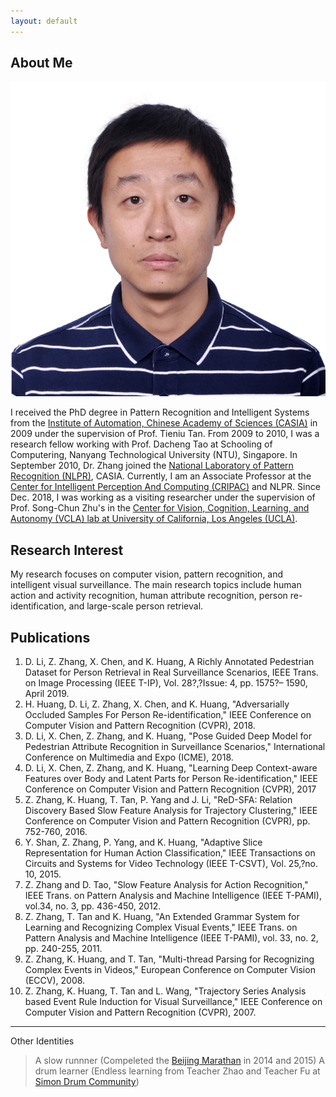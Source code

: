 ```yaml
---
layout: default
---
```


## About Me

<img class="profile-picture" src="zhangzhang.jpg">

I received the PhD degree in Pattern Recognition and Intelligent Systems from the [Institute of Automation, Chinese Academy of Sciences (CASIA)](http://www.ia.ac.cn/) in 2009 under the supervision of Prof. Tieniu Tan. From 2009 to 2010, I was a research fellow working with Prof. Dacheng Tao at Schooling of Computering, Nanyang Technological University (NTU), Singapore. In September 2010, Dr. Zhang joined the [National Laboratory of Pattern Recognition (NLPR)](http://www.nlpr.ia.ac.cn/CN/model/index.shtml), CASIA. Currently, I am an Associate Professor at the [Center for Intelligent Perception And Computing (CRIPAC)](http://cripac.ia.ac.cn/) and NLPR. 
Since Dec. 2018, I was working as a visiting researcher under the supervision of Prof. Song-Chun Zhu's in the [Center for Vision, Cognition, Learning, and Autonomy (VCLA) lab at University of California, Los Angeles (UCLA)](http://vcla.stat.ucla.edu/). 


## Research Interest

My research focuses on computer vision, pattern recognition, and intelligent visual surveillance. The main research topics include human action and activity recognition, human attribute recognition, person re-identification, and large-scale person retrieval.

## Publications

1. D. Li, Z. Zhang, X. Chen, and K. Huang, A Richly Annotated Pedestrian Dataset for Person Retrieval in Real Surveillance Scenarios, IEEE Trans. on Image Processing (IEEE T-IP), Vol. 28?,?Issue: 4, pp. 1575?– 1590, April 2019. 
2. H. Huang, D. Li, Z. Zhang, X. Chen, and K. Huang, "Adversarially Occluded Samples For Person Re-identification," IEEE Conference on Computer Vision and Pattern Recognition (CVPR), 2018.
3. D. Li, X. Chen, Z. Zhang, and K. Huang, "Pose Guided Deep Model for Pedestrian Attribute Recognition in Surveillance Scenarios," International Conference on Multimedia and Expo (ICME), 2018.
4. D. Li, X. Chen, Z. Zhang, and K. Huang, "Learning Deep Context-aware Features over Body and Latent Parts for Person Re-identification," IEEE Conference on Computer Vision and Pattern Recognition (CVPR), 2017
5. Z. Zhang, K. Huang, T. Tan, P. Yang and J. Li, "ReD-SFA: Relation Discovery Based Slow Feature Analysis for Trajectory Clustering," IEEE Conference on Computer Vision and Pattern Recognition (CVPR), pp. 752-760, 2016.
6. Y. Shan, Z. Zhang, P. Yang, and K. Huang, "Adaptive Slice Representation for Human Action Classification," IEEE Transactions on Circuits and Systems for Video Technology (IEEE T-CSVT), Vol. 25,?no. 10, 2015.
7. Z. Zhang and D. Tao, "Slow Feature Analysis for Action Recognition," IEEE Trans. on Pattern Analysis and Machine Intelligence (IEEE T-PAMI), vol.34, no. 3, pp. 436-450, 2012.
8. Z. Zhang, T. Tan and K. Huang, "An Extended Grammar System for Learning and Recognizing Complex Visual Events," IEEE Trans. on Pattern Analysis and Machine Intelligence (IEEE T-PAMI), vol. 33, no. 2, pp. 240-255, 2011.
9. Z. Zhang, K. Huang, and T. Tan, "Multi-thread Parsing for Recognizing Complex Events in Videos," European Conference on Computer Vision (ECCV), 2008.
10. Z. Zhang, K. Huang, T. Tan and L. Wang, "Trajectory Series Analysis based  Event Rule Induction for Visual Surveillance," IEEE Conference on Computer Vision and Pattern Recognition (CVPR), 2007.


---

Other Identities

> A slow runnner (Compeleted the [Beijing Marathan](http://www.beijing-marathon.com/) in 2014 and 2015)
> A drum learner (Endless learning from Teacher Zhao and Teacher Fu at [Simon Drum Community](http://www.simondrum.cn/))
